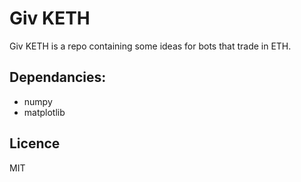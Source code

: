 # Giv KETH
Giv KETH is a repo containing some ideas for bots that trade in ETH.

## Dependancies:
* numpy
* matplotlib

## Licence
MIT